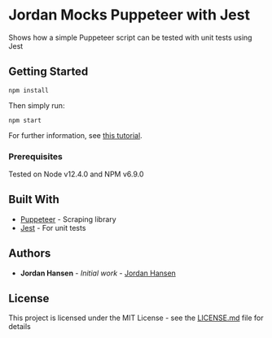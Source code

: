 # Jordan Mocks Puppeteer with Jest

Shows how a simple Puppeteer script can be tested with unit tests using Jest

## Getting Started
```
npm install
```

Then simply run:

```
npm start
```

For further information, see [this tutorial](https://javascriptwebscrapingguy.com/jordan-mocks-puppeteer-with-jest).

### Prerequisites

Tested on Node v12.4.0 and NPM v6.9.0

## Built With

* [Puppeteer](https://github.com/GoogleChrome/puppeteer) - Scraping library
* [Jest](https://github.com/facebook/jest) - For unit tests

## Authors

* **Jordan Hansen** - *Initial work* - [Jordan Hansen](https://github.com/aarmora)


## License

This project is licensed under the MIT License - see the [LICENSE.md](LICENSE.md) file for details